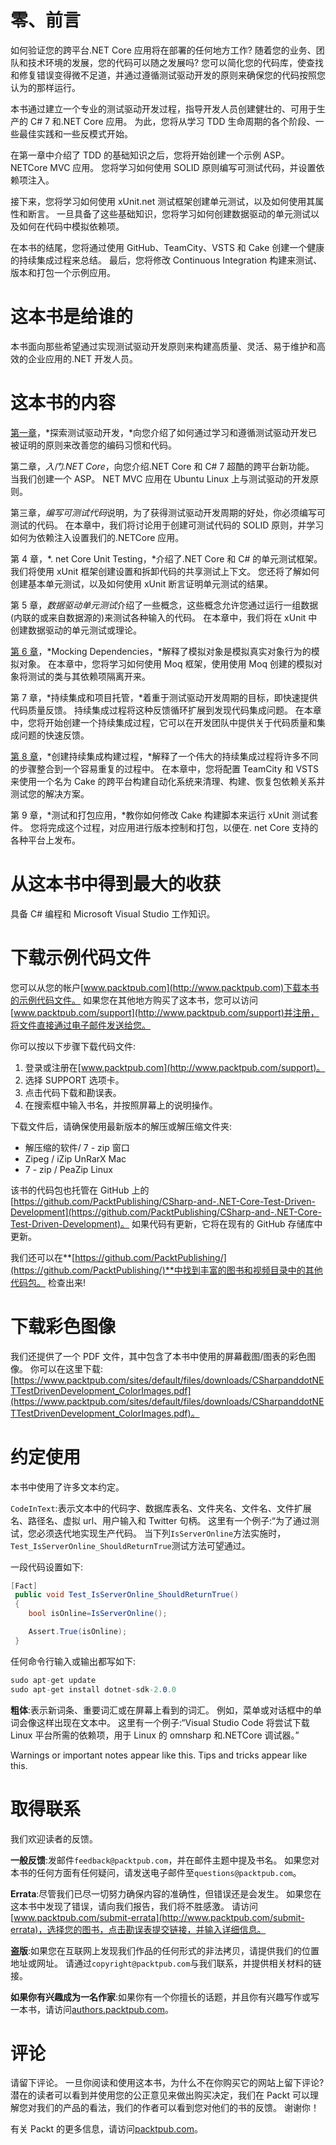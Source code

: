 # 零、前言

如何验证您的跨平台.NET Core 应用将在部署的任何地方工作? 随着您的业务、团队和技术环境的发展，您的代码可以随之发展吗? 您可以简化您的代码库，使查找和修复错误变得微不足道，并通过遵循测试驱动开发的原则来确保您的代码按照您认为的那样运行。

本书通过建立一个专业的测试驱动开发过程，指导开发人员创建健壮的、可用于生产的 C# 7 和.NET Core 应用。 为此，您将从学习 TDD 生命周期的各个阶段、一些最佳实践和一些反模式开始。

在第一章中介绍了 TDD 的基础知识之后，您将开始创建一个示例 ASP。 NETCore MVC 应用。 您将学习如何使用 SOLID 原则编写可测试代码，并设置依赖项注入。

接下来，您将学习如何使用 xUnit.net 测试框架创建单元测试，以及如何使用其属性和断言。 一旦具备了这些基础知识，您将学习如何创建数据驱动的单元测试以及如何在代码中模拟依赖项。

在本书的结尾，您将通过使用 GitHub、TeamCity、VSTS 和 Cake 创建一个健康的持续集成过程来总结。 最后，您将修改 Continuous Integration 构建来测试、版本和打包一个示例应用。

# 这本书是给谁的

本书面向那些希望通过实现测试驱动开发原则来构建高质量、灵活、易于维护和高效的企业应用的.NET 开发人员。

# 这本书的内容

[第一章](1.html)，*探索测试驱动开发，*向您介绍了如何通过学习和遵循测试驱动开发已被证明的原则来改善您的编码习惯和代码。

第二章，*入门.NET Core*，向您介绍.NET Core 和 C# 7 超酷的跨平台新功能。 当我们创建一个 ASP。 NET MVC 应用在 Ubuntu Linux 上与测试驱动的开发原则。

第三章，*编写可测试代码*说明，为了获得测试驱动开发周期的好处，你必须编写可测试的代码。 在本章中，我们将讨论用于创建可测试代码的 SOLID 原则，并学习如何为依赖注入设置我们的.NETCore 应用。

第 4 章，*. net Core Unit Testing，*介绍了.NET Core 和 C# 的单元测试框架。 我们将使用 xUnit 框架创建设置和拆卸代码的共享测试上下文。 您还将了解如何创建基本单元测试，以及如何使用 xUnit 断言证明单元测试的结果。

第 5 章，*数据驱动单元测试*介绍了一些概念，这些概念允许您通过运行一组数据(内联的或来自数据源的)来测试各种输入的代码。 在本章中，我们将在 xUnit 中创建数据驱动的单元测试或理论。

[第 6 章](6.html)，*Mocking Dependencies，*解释了模拟对象是模拟真实对象行为的模拟对象。 在本章中，您将学习如何使用 Moq 框架，使用使用 Moq 创建的模拟对象将测试的类与其依赖项隔离开来。

第 7 章，*持续集成和项目托管，*着重于测试驱动开发周期的目标，即快速提供代码质量反馈。 持续集成过程将这种反馈循环扩展到发现代码集成问题。 在本章中，您将开始创建一个持续集成过程，它可以在开发团队中提供关于代码质量和集成问题的快速反馈。

[第 8 章](8.html)，*创建持续集成构建过程，*解释了一个伟大的持续集成过程将许多不同的步骤整合到一个容易重复的过程中。 在本章中，您将配置 TeamCity 和 VSTS 来使用一个名为 Cake 的跨平台构建自动化系统来清理、构建、恢复包依赖关系并测试您的解决方案。

第 9 章，*测试和打包应用，*教你如何修改 Cake 构建脚本来运行 xUnit 测试套件。 您将完成这个过程，对应用进行版本控制和打包，以便在. net Core 支持的各种平台上发布。

# 从这本书中得到最大的收获

具备 C# 编程和 Microsoft Visual Studio 工作知识。

# 下载示例代码文件

您可以从您的帐户[www.packtpub.com](http://www.packtpub.com)下载本书的示例代码文件。 如果您在其他地方购买了这本书，您可以访问[www.packtpub.com/support](http://www.packtpub.com/support)并注册，将文件直接通过电子邮件发送给您。

你可以按以下步骤下载代码文件:

1.  登录或注册在[www.packtpub.com](http://www.packtpub.com/support)。
2.  选择 SUPPORT 选项卡。
3.  点击代码下载和勘误表。
4.  在搜索框中输入书名，并按照屏幕上的说明操作。

下载文件后，请确保使用最新版本的解压或解压缩文件夹:

*   解压缩的软件/ 7 - zip 窗口
*   Zipeg / iZip UnRarX Mac
*   7 - zip / PeaZip Linux

该书的代码包也托管在 GitHub 上的[https://github.com/PacktPublishing/CSharp-and-.NET-Core-Test-Driven-Development](https://github.com/PacktPublishing/CSharp-and-.NET-Core-Test-Driven-Development)。 如果代码有更新，它将在现有的 GitHub 存储库中更新。

我们还可以在**[https://github.com/PacktPublishing/](https://github.com/PacktPublishing/)**中找到丰富的图书和视频目录中的其他代码包。 检查出来!

# 下载彩色图像

我们还提供了一个 PDF 文件，其中包含了本书中使用的屏幕截图/图表的彩色图像。 你可以在这里下载:[https://www.packtpub.com/sites/default/files/downloads/CSharpanddotNETTestDrivenDevelopment_ColorImages.pdf](https://www.packtpub.com/sites/default/files/downloads/CSharpanddotNETTestDrivenDevelopment_ColorImages.pdf)。

# 约定使用

本书中使用了许多文本约定。

`CodeInText`:表示文本中的代码字、数据库表名、文件夹名、文件名、文件扩展名、路径名、虚拟 url、用户输入和 Twitter 句柄。 这里有一个例子:“为了通过测试，您必须迭代地实现生产代码。 当下列`IsServerOnline`方法实施时，`Test_IsServerOnline_ShouldReturnTrue`测试方法可望通过。

一段代码设置如下:

```cs
[Fact]
 public void Test_IsServerOnline_ShouldReturnTrue() 
 { 
    bool isOnline=IsServerOnline();   

    Assert.True(isOnline);
 }
```

任何命令行输入或输出都写如下:

```cs
sudo apt-get update
sudo apt-get install dotnet-sdk-2.0.0
```

**粗体**:表示新词条、重要词汇或在屏幕上看到的词汇。 例如，菜单或对话框中的单词会像这样出现在文本中。 这里有一个例子:“Visual Studio Code 将尝试下载 Linux 平台所需的依赖项，用于 Linux 的 omnsharp 和.NETCore 调试器。”

Warnings or important notes appear like this. Tips and tricks appear like this.

# 取得联系

我们欢迎读者的反馈。

**一般反馈**:发邮件`feedback@packtpub.com`，并在邮件主题中提及书名。 如果您对本书的任何方面有任何疑问，请发送电子邮件至`questions@packtpub.com`。

**Errata**:尽管我们已尽一切努力确保内容的准确性，但错误还是会发生。 如果您在这本书中发现了错误，请向我们报告，我们将不胜感激。 请访问[www.packtpub.com/submit-errata](http://www.packtpub.com/submit-errata)，选择您的图书，点击勘误表提交链接，并输入详细信息。

**盗版**:如果您在互联网上发现我们作品的任何形式的非法拷贝，请提供我们的位置地址或网址。 请通过`copyright@packtpub.com`与我们联系，并提供相关材料的链接。

**如果你有兴趣成为一名作家**:如果你有一个你擅长的话题，并且你有兴趣写作或写一本书，请访问[authors.packtpub.com](http://authors.packtpub.com/)。

# 评论

请留下评论。 一旦你阅读和使用这本书，为什么不在你购买它的网站上留下评论? 潜在的读者可以看到并使用您的公正意见来做出购买决定，我们在 Packt 可以理解您对我们的产品的看法，我们的作者可以看到您对他们的书的反馈。 谢谢你！

有关 Packt 的更多信息，请访问[packtpub.com](https://www.packtpub.com/)。